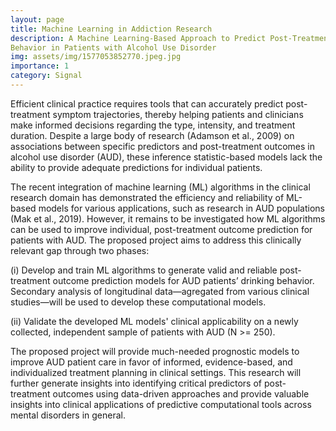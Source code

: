 ```yaml
---
layout: page
title: Machine Learning in Addiction Research
description: A Machine Learning-Based Approach to Predict Post-Treatment Drinking
Behavior in Patients with Alcohol Use Disorder
img: assets/img/1577053852770.jpeg.jpg
importance: 1
category: Signal
---
```


Efficient clinical practice requires tools that can accurately predict post-treatment symptom trajectories, thereby helping patients and clinicians make informed decisions regarding the type, intensity, and treatment duration. Despite a large body of research (Adamson et al., 2009) on associations between specific predictors and post-treatment outcomes in alcohol use disorder (AUD), these inference statistic-based models lack the ability to provide adequate predictions for individual patients. 

The recent integration of machine learning (ML) algorithms in the clinical research domain has demonstrated the efficiency and reliability of ML-based models for various applications, such as research in AUD populations (Mak et al., 2019). However, it remains to be investigated how ML algorithms can be used to improve individual, post-treatment outcome prediction for patients with AUD. The proposed project aims to address this clinically relevant gap through two phases: 

(i) Develop and train ML algorithms to generate valid and reliable post-treatment outcome prediction models for AUD patients’ drinking behavior. Secondary analysis of longitudinal data—agregated from various clinical studies—will be used to develop these computational models. 

(ii) Validate the developed ML models' clinical applicability on a newly collected, independent sample of patients with AUD (N >= 250). 

The proposed project will provide much-needed prognostic models to improve AUD patient care in favor of informed, evidence-based, and individualized treatment planning in clinical settings. This research will further generate insights into identifying critical predictors of post-treatment outcomes using data-driven approaches and provide valuable insights into clinical applications of predictive computational tools across mental disorders in general.

